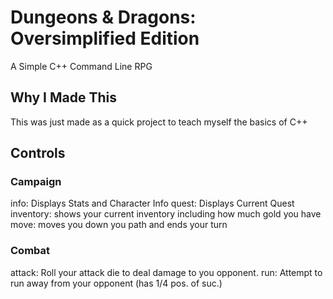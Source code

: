 # Dungeons & Dragons: Oversimplified Edition
A Simple C++ Command Line RPG

## Why I Made This
This was just made as a quick project to teach myself the basics of C++

## Controls

### Campaign
info: Displays Stats and Character Info
quest: Displays Current Quest
inventory: shows your current inventory including how much gold you have
move: moves you down you path and ends your turn

### Combat
attack: Roll your attack die to deal damage to you opponent.
run: Attempt to run away from your opponent (has 1/4 pos. of suc.)
